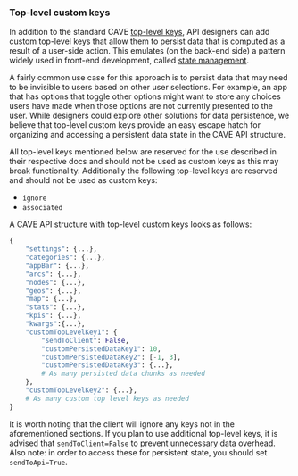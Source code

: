 ### Top-level custom keys
In addition to the standard CAVE [top-level keys](all_keys/top_level_keys.md), API designers can add custom top-level keys that allow them to persist data that is computed as a result of a user-side action. This emulates (on the back-end side) a pattern widely used in front-end development, called [state management](https://en.wikipedia.org/wiki/State_management).

A fairly common use case for this approach is to persist data that may need to be invisible to users based on other user selections. For example, an app that has options that toggle other options might want to store any choices users have made when those options are not currently presented to the user. While designers could explore other solutions for data persistence, we believe that top-level custom keys provide an easy escape hatch for organizing and accessing a persistent data state in the CAVE API structure.

All top-level keys mentioned below are reserved for the use described in their respective docs and should not be used as custom keys as this may break functionality. Additionally the following top-level keys are reserved and should not be used as custom keys:

- `ignore`
- `associated`

A CAVE API structure with top-level custom keys looks as follows:
```py
{
    "settings": {...},
    "categories": {...},
    "appBar": {...},
    "arcs": {...},
    "nodes": {...},
    "geos": {...},
    "map": {...},
    "stats": {...},
    "kpis": {...},
    "kwargs":{...},
    "customTopLevelKey1": {
        "sendToClient": False,
        "customPersistedDataKey1": 10,
        "customPersistedDataKey2": [-1, 3],
        "customPersistedDataKey3": {...},
        # As many persisted data chunks as needed
    },
    "customTopLevelKey2": {...},
    # As many custom top level keys as needed
}
```

It is worth noting that the client will ignore any keys not in the aforementioned sections. If you plan to use additional top-level keys, it is advised that `sendToClient=False` to prevent unnecessary data overhead. Also note: in order to access these for persistent state, you should set `sendToApi=True`.
